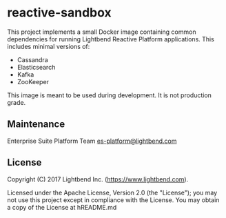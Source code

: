 # reactive-sandbox

This project implements a small Docker image containing common dependencies for running Lightbend Reactive Platform applications. This includes minimal versions of:

* Cassandra
* Elasticsearch
* Kafka
* ZooKeeper

This image is meant to be used during development. It is not production grade.

## Maintenance

Enterprise Suite Platform Team <es-platform@lightbend.com>

## License

Copyright (C) 2017 Lightbend Inc. (https://www.lightbend.com).

Licensed under the Apache License, Version 2.0 (the "License"); you may not use this project except in compliance with the License. You may obtain a copy of the License at hREADME.md

